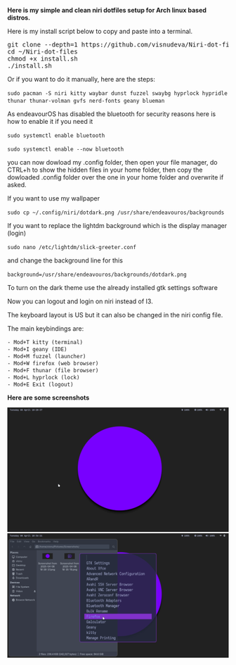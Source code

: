 **Here is my simple and clean niri dotfiles setup for Arch linux based distros.**

Here is my install script below to copy and paste into a terminal.

<pre>git clone --depth=1 https://github.com/visnudeva/Niri-dot-files.git ~/Niri-dot-files
cd ~/Niri-dot-files
chmod +x install.sh
./install.sh</pre>

Or if you want to do it manually, here are the steps:

`sudo pacman -S niri kitty waybar dunst fuzzel swaybg hyprlock hypridle thunar thunar-volman gvfs nerd-fonts geany blueman`

As endeavourOS has disabled the bluetooth for security reasons here is how to enable it if you need it

`sudo systemctl enable bluetooth`

`sudo systemctl enable --now bluetooth`

you can now dowload my .config folder, 
then open your file manager, do CTRL+h to show the hidden files in your home folder, 
then copy the dowloaded .config folder over the one in your home folder and overwrite if asked.

If you want to use my wallpaper

`sudo cp ~/.config/niri/dotdark.png /usr/share/endeavouros/backgrounds`

If you want to replace the lightdm background which is the display manager (login)

`sudo nano /etc/lightdm/slick-greeter.conf`

and change the background line for this

`background=/usr/share/endeavouros/backgrounds/dotdark.png`

To turn on the dark theme use the already installed gtk settings software

Now you can logout and login on niri instead of I3.

The keyboard layout is US but it can also be changed in the niri config file.

The main keybindings are:
     
    - Mod+T kitty (terminal)
    - Mod+I geany (IDE)
    - Mod+M fuzzel (launcher)
    - Mod+W firefox (web browser)
    - Mod+F thunar (file browser)
    - Mod+L hyprlock (lock)
    - Mod+E Exit (logout)


**Here are some screenshots**

![screenshot1](https://github.com/visnudeva/Niri-dot-files/blob/main/screenshot.png)
![screenshot1](https://github.com/visnudeva/Niri-dot-files/blob/main/screenshot2.png)

